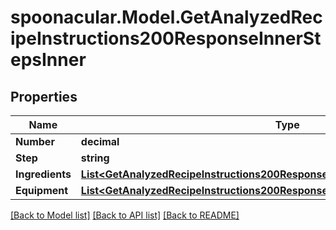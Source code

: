 # spoonacular.Model.GetAnalyzedRecipeInstructions200ResponseInnerStepsInner

## Properties

Name | Type | Description | Notes
------------ | ------------- | ------------- | -------------
**Number** | **decimal** |  | 
**Step** | **string** |  | 
**Ingredients** | [**List&lt;GetAnalyzedRecipeInstructions200ResponseInnerStepsInnerIngredientsInner&gt;**](GetAnalyzedRecipeInstructions200ResponseInnerStepsInnerIngredientsInner.md) |  | [optional] 
**Equipment** | [**List&lt;GetAnalyzedRecipeInstructions200ResponseInnerStepsInnerIngredientsInner&gt;**](GetAnalyzedRecipeInstructions200ResponseInnerStepsInnerIngredientsInner.md) |  | [optional] 

[[Back to Model list]](../README.md#documentation-for-models) [[Back to API list]](../README.md#documentation-for-api-endpoints) [[Back to README]](../README.md)

